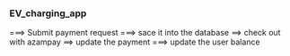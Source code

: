 ### EV_charging_app


===> Submit payment request ===> sace it into the database ==> check out with azampay ==> update the payment ===> update the user balance 